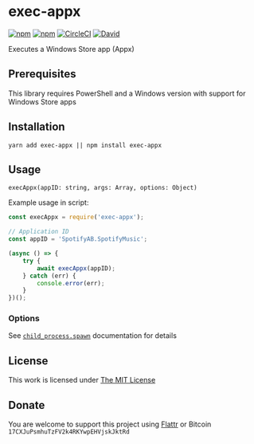 # exec-appx

[![npm](https://flat.badgen.net/npm/license/exec-appx)](https://www.npmjs.org/package/exec-appx)
[![npm](https://flat.badgen.net/npm/v/exec-appx)](https://www.npmjs.org/package/exec-appx)
[![CircleCI](https://flat.badgen.net/circleci/github/idleberg/node-exec-appx)](https://circleci.com/gh/idleberg/node-exec-appx)
[![David](https://flat.badgen.net/david/dev/idleberg/node-exec-appx)](https://david-dm.org/idleberg/node-exec-appx?type=dev)

Executes a Windows Store app (Appx)

## Prerequisites

This library requires PowerShell and a Windows version with support for Windows Store apps

## Installation

`yarn add exec-appx || npm install exec-appx`

## Usage

`execAppx(appID: string, args: Array, options: Object)`

Example usage in script:

```js
const execAppx = require('exec-appx');

// Application ID
const appID = 'SpotifyAB.SpotifyMusic';

(async () => {
    try {
        await execAppx(appID);
    } catch (err) {
        console.error(err);
    }
})();

```

### Options

See [`child_process.spawn`](https://nodejs.org/api/child_process.html#child_process_child_process_spawn_command_args_options) documentation for details

## License

This work is licensed under [The MIT License](https://opensource.org/licenses/MIT)

## Donate

You are welcome to support this project using [Flattr](https://flattr.com/submit/auto?user_id=idleberg&url=https://github.com/idleberg/node-exec-appx) or Bitcoin `17CXJuPsmhuTzFV2k4RKYwpEHVjskJktRd`
